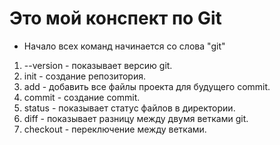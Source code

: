 # Это мой конспект по Git

* Начало всех команд начинается со слова "git"
1. --version - показывает версию git. 
2. init - создание репозитория.
3. add - добавить все файлы проекта для будущего commit.
4. commit - создание commit. 
5. status - показывает статус файлов в директории.
6. diff - показывает разницу между двумя ветками git.
7. checkout - переключение между ветками.
